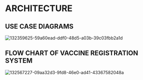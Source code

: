# ARCHITECTURE

## USE CASE DIAGRAMS

![132359625-59a60ead-ddf0-48d5-a03b-39c03fbb2a1d](https://user-images.githubusercontent.com/101014587/160334283-19a4079e-dd00-4c42-8c7b-f93fb62233bf.jpg)

## FLOW CHART OF VACCINE REGISTRATION SYSTEM

![132567227-09aa32d3-9fd8-46e0-ad41-43367582048a](https://user-images.githubusercontent.com/101014587/160334230-066f9d33-2146-4619-b8a7-f67ef2387983.jpg)
